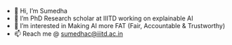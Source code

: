 - 👋 Hi, I’m Sumedha 
- 👀 I’m PhD Research scholar at IIITD working on explainable AI
- 🌱 I’m interested in Making AI more FAT (Fair, Accountable & Trustworthy)
- 📫 Reach me @ sumedhac@iiitd.ac.in
